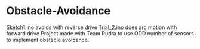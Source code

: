 # Obstacle-Avoidance

Sketch1.ino avoids with reverse drive
Trial_2.ino does arc motion with forward drive
Project made with Team Rudra to use ODD number of sensors to implement obstacle avoidance. 
